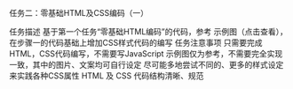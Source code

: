 任务二：零基础HTML及CSS编码（一）

任务描述
基于第一个任务“零基础HTML编码”的代码，参考 示例图（点击查看），在步骤一的代码基础上增加CSS样式代码的编写
任务注意事项
只需要完成HTML，CSS代码编写，不需要写JavaScript
示例图仅为参考，不需要完全实现一致，其中的图片、文案均可自行设定
尽可能多地尝试不同的、更多的样式设定来实践各种CSS属性
HTML 及 CSS 代码结构清晰、规范
